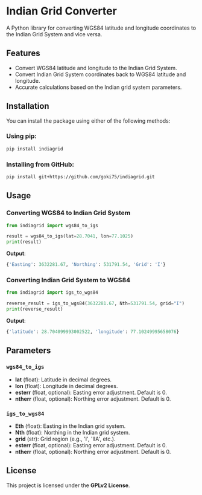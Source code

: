 # Indian Grid Converter

A Python library for converting WGS84 latitude and longitude coordinates to the Indian Grid System and vice versa.

## Features

- Convert WGS84 latitude and longitude to the Indian Grid System.
- Convert Indian Grid System coordinates back to WGS84 latitude and longitude.
- Accurate calculations based on the Indian grid system parameters.

## Installation

You can install the package using either of the following methods:

### Using pip:

```bash
pip install indiagrid
```

### Installing from GitHub:

```bash
pip install git+https://github.com/goki75/indiagrid.git
```

## Usage

### Converting WGS84 to Indian Grid System

```python
from indiagrid import wgs84_to_igs

result = wgs84_to_igs(lat=28.7041, lon=77.1025)
print(result)
```

**Output**:

```python
{'Easting': 3632281.67, 'Northing': 531791.54, 'Grid': 'I'}
```

### Converting Indian Grid System to WGS84

```python
from indiagrid import igs_to_wgs84

reverse_result = igs_to_wgs84(3632281.67, Nth=531791.54, grid="I")
print(reverse_result)
```

**Output**:

```python
{'latitude': 28.704099993002522, 'longitude': 77.10249995658076}
```

## Parameters

### `wgs84_to_igs`

- **lat** (float): Latitude in decimal degrees.
- **lon** (float): Longitude in decimal degrees.
- **esterr** (float, optional): Easting error adjustment. Default is 0.
- **ntherr** (float, optional): Northing error adjustment. Default is 0.

### `igs_to_wgs84`

- **Eth** (float): Easting in the Indian grid system.
- **Nth** (float): Northing in the Indian grid system.
- **grid** (str): Grid region (e.g., 'I', 'IIA', etc.).
- **esterr** (float, optional): Easting error adjustment. Default is 0.
- **ntherr** (float, optional): Northing error adjustment. Default is 0.

## License

This project is licensed under the **GPLv2 License**.
